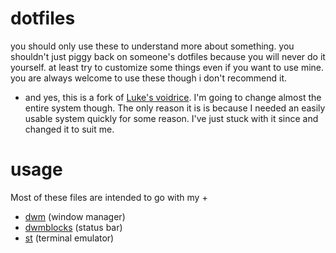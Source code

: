 # dotfiles
you should only use these to understand more about something. you shouldn't just piggy back on someone's dotfiles because you will never do it yourself. at least try to customize some things even if you want to use mine. you are always welcome to use these though i don't recommend it.

- and yes, this is a fork of [Luke's voidrice](https://github.com/LukeSmithxyz/voidrice). I'm going to change almost the entire system though. The only reason it is is because I needed an easily usable system quickly for some reason. I've just stuck with it since and changed it to suit me.

# usage
Most of these files are intended to go with my +
- [dwm](https://github.com/FabianPaci/dwm) (window manager)
- [dwmblocks](https://github.com/FabianPaci/dwmblocks) (status bar)
- [st](https://github.com/FabianPaci/st) (terminal emulator)
